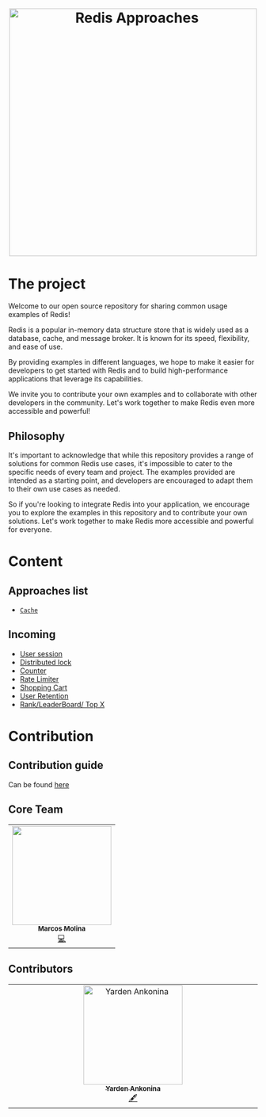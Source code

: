 <h1 align="center">
  <img src="assets/images/banner.png" alt="Redis Approaches"/ height="500px">
</h1>

# The project

Welcome to our open source repository for sharing common usage examples of Redis!

Redis is a popular in-memory data structure store that is widely used as a database, cache, and message broker. It is known for its speed, flexibility, and ease of use.

By providing examples in different languages, we hope to make it easier for developers to get started with Redis and to build high-performance applications that leverage its capabilities.

We invite you to contribute your own examples and to collaborate with other developers in the community. Let's work together to make Redis even more accessible and powerful!

## Philosophy

It's important to acknowledge that while this repository provides a range of solutions for common Redis use cases, it's impossible to cater to the specific needs of every team and project. The examples provided are intended as a starting point, and developers are encouraged to adapt them to their own use cases as needed.

So if you're looking to integrate Redis into your application, we encourage you to explore the examples in this repository and to contribute your own solutions. Let's work together to make Redis more accessible and powerful for everyone.

# Content 
## Approaches list

- [`Cache`](https://github.com/marcosmol204/redis-approaches/blob/main/approaches/cache/cache.md)
## Incoming
- [User session]()
- [Distributed lock]()
- [Counter]()
- [Rate Limiter]()
- [Shopping Cart]()
- [User Retention]()
- [Rank/LeaderBoard/ Top X]()


# Contribution

## Contribution guide
Can be found [here](https://github.com/marcosmol204/redis-approaches/blob/main/CONTRIBUTING.md)

## Core Team

<table width="700px">
  <tr>
      <td align="center"><a href="https://github.com/marcosmol204"><img src="https://avatars.githubusercontent.com/u/53741892?v=4?s=200" width="200px;" alt=""/><br /><sub><b>Marcos Molina</b></sub></a><br /><a href="https://github.com/marcosmol204/redis-approaches/commits?author=marcosmol204" title="Code">💻</a></td>
</tr>
<tr>
 </table>
 
## Contributors

<!-- ALL-CONTRIBUTORS-LIST:START - Do not remove or modify this section -->
<!-- prettier-ignore-start -->
<!-- markdownlint-disable -->
<table>
  <tbody>
    <tr>
      <td align="center" valign="top" width="14.28%"><a href="https://www.linkedin.com/in/yarden-ankonina/"><img src="https://avatars.githubusercontent.com/u/11579674?v=4?s=200" width="200px;" alt="Yarden Ankonina"/><br /><sub><b>Yarden Ankonina</b></sub></a><br /><a href="#content-Yarden-Ankonina" title="Content">🖋</a></td>
    </tr>
  </tbody>
</table>

<!-- markdownlint-restore -->
<!-- prettier-ignore-end -->

<!-- ALL-CONTRIBUTORS-LIST:END -->
